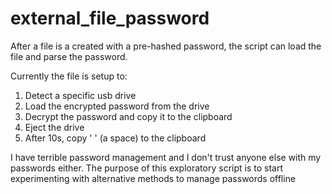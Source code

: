 # external_file_password
After a file is a created with a pre-hashed password, the script can load the file and parse the password.

Currently the file is setup to: 
1. Detect a specific usb drive
2. Load the encrypted password from the drive
3. Decrypt the password and copy it to the clipboard
4. Eject the drive
5. After 10s, copy ' ' (a space) to the clipboard

I have terrible password management and I don't trust anyone else with my passwords either. The purpose of this exploratory script is to start experimenting with alternative methods to manage passwords offline
